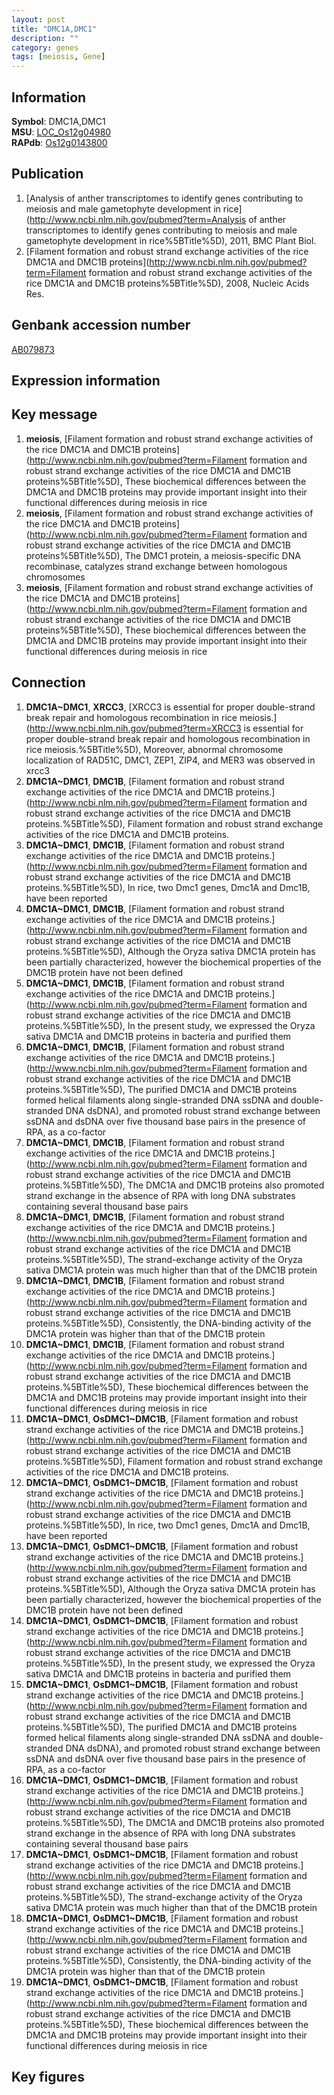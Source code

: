 ```yaml
---
layout: post
title: "DMC1A,DMC1"
description: ""
category: genes
tags: [meiosis, Gene]
---
```


## Information
__Symbol__: DMC1A,DMC1  
__MSU__: [LOC_Os12g04980](http://rice.plantbiology.msu.edu/cgi-bin/ORF_infopage.cgi?orf=LOC_Os12g04980)  
__RAPdb__: [Os12g0143800](http://rapdb.dna.affrc.go.jp/viewer/gbrowse_details/irgsp1?name=Os12g0143800)  

## Publication
1. [Analysis of anther transcriptomes to identify genes contributing to meiosis and male gametophyte development in rice](http://www.ncbi.nlm.nih.gov/pubmed?term=Analysis of anther transcriptomes to identify genes contributing to meiosis and male gametophyte development in rice%5BTitle%5D), 2011, BMC Plant Biol.
2. [Filament formation and robust strand exchange activities of the rice DMC1A and DMC1B proteins](http://www.ncbi.nlm.nih.gov/pubmed?term=Filament formation and robust strand exchange activities of the rice DMC1A and DMC1B proteins%5BTitle%5D), 2008, Nucleic Acids Res.

## Genbank accession number
[AB079873](http://www.ncbi.nlm.nih.gov/nuccore/AB079873)  

## Expression information

## Key message
1. __meiosis__, [Filament formation and robust strand exchange activities of the rice DMC1A and DMC1B proteins](http://www.ncbi.nlm.nih.gov/pubmed?term=Filament formation and robust strand exchange activities of the rice DMC1A and DMC1B proteins%5BTitle%5D),  These biochemical differences between the DMC1A and DMC1B proteins may provide important insight into their functional differences during meiosis in rice
2. __meiosis__, [Filament formation and robust strand exchange activities of the rice DMC1A and DMC1B proteins](http://www.ncbi.nlm.nih.gov/pubmed?term=Filament formation and robust strand exchange activities of the rice DMC1A and DMC1B proteins%5BTitle%5D), The DMC1 protein, a meiosis-specific DNA recombinase, catalyzes strand exchange between homologous chromosomes
3. __meiosis__, [Filament formation and robust strand exchange activities of the rice DMC1A and DMC1B proteins](http://www.ncbi.nlm.nih.gov/pubmed?term=Filament formation and robust strand exchange activities of the rice DMC1A and DMC1B proteins%5BTitle%5D),  These biochemical differences between the DMC1A and DMC1B proteins may provide important insight into their functional differences during meiosis in rice

## Connection
1. __DMC1A~DMC1__, __XRCC3__, [XRCC3 is essential for proper double-strand break repair and homologous recombination in rice meiosis.](http://www.ncbi.nlm.nih.gov/pubmed?term=XRCC3 is essential for proper double-strand break repair and homologous recombination in rice meiosis.%5BTitle%5D),  Moreover, abnormal chromosome localization of RAD51C, DMC1, ZEP1, ZIP4, and MER3 was observed in xrcc3
2. __DMC1A~DMC1__, __DMC1B__, [Filament formation and robust strand exchange activities of the rice DMC1A and DMC1B proteins.](http://www.ncbi.nlm.nih.gov/pubmed?term=Filament formation and robust strand exchange activities of the rice DMC1A and DMC1B proteins.%5BTitle%5D), Filament formation and robust strand exchange activities of the rice DMC1A and DMC1B proteins.
3. __DMC1A~DMC1__, __DMC1B__, [Filament formation and robust strand exchange activities of the rice DMC1A and DMC1B proteins.](http://www.ncbi.nlm.nih.gov/pubmed?term=Filament formation and robust strand exchange activities of the rice DMC1A and DMC1B proteins.%5BTitle%5D),  In rice, two Dmc1 genes, Dmc1A and Dmc1B, have been reported
4. __DMC1A~DMC1__, __DMC1B__, [Filament formation and robust strand exchange activities of the rice DMC1A and DMC1B proteins.](http://www.ncbi.nlm.nih.gov/pubmed?term=Filament formation and robust strand exchange activities of the rice DMC1A and DMC1B proteins.%5BTitle%5D),  Although the Oryza sativa DMC1A protein has been partially characterized, however the biochemical properties of the DMC1B protein have not been defined
5. __DMC1A~DMC1__, __DMC1B__, [Filament formation and robust strand exchange activities of the rice DMC1A and DMC1B proteins.](http://www.ncbi.nlm.nih.gov/pubmed?term=Filament formation and robust strand exchange activities of the rice DMC1A and DMC1B proteins.%5BTitle%5D),  In the present study, we expressed the Oryza sativa DMC1A and DMC1B proteins in bacteria and purified them
6. __DMC1A~DMC1__, __DMC1B__, [Filament formation and robust strand exchange activities of the rice DMC1A and DMC1B proteins.](http://www.ncbi.nlm.nih.gov/pubmed?term=Filament formation and robust strand exchange activities of the rice DMC1A and DMC1B proteins.%5BTitle%5D),  The purified DMC1A and DMC1B proteins formed helical filaments along single-stranded DNA ssDNA and double-stranded DNA dsDNA), and promoted robust strand exchange between ssDNA and dsDNA over five thousand base pairs in the presence of RPA, as a co-factor
7. __DMC1A~DMC1__, __DMC1B__, [Filament formation and robust strand exchange activities of the rice DMC1A and DMC1B proteins.](http://www.ncbi.nlm.nih.gov/pubmed?term=Filament formation and robust strand exchange activities of the rice DMC1A and DMC1B proteins.%5BTitle%5D),  The DMC1A and DMC1B proteins also promoted strand exchange in the absence of RPA with long DNA substrates containing several thousand base pairs
8. __DMC1A~DMC1__, __DMC1B__, [Filament formation and robust strand exchange activities of the rice DMC1A and DMC1B proteins.](http://www.ncbi.nlm.nih.gov/pubmed?term=Filament formation and robust strand exchange activities of the rice DMC1A and DMC1B proteins.%5BTitle%5D),  The strand-exchange activity of the Oryza sativa DMC1A protein was much higher than that of the DMC1B protein
9. __DMC1A~DMC1__, __DMC1B__, [Filament formation and robust strand exchange activities of the rice DMC1A and DMC1B proteins.](http://www.ncbi.nlm.nih.gov/pubmed?term=Filament formation and robust strand exchange activities of the rice DMC1A and DMC1B proteins.%5BTitle%5D),  Consistently, the DNA-binding activity of the DMC1A protein was higher than that of the DMC1B protein
10. __DMC1A~DMC1__, __DMC1B__, [Filament formation and robust strand exchange activities of the rice DMC1A and DMC1B proteins.](http://www.ncbi.nlm.nih.gov/pubmed?term=Filament formation and robust strand exchange activities of the rice DMC1A and DMC1B proteins.%5BTitle%5D),  These biochemical differences between the DMC1A and DMC1B proteins may provide important insight into their functional differences during meiosis in rice
11. __DMC1A~DMC1__, __OsDMC1~DMC1B__, [Filament formation and robust strand exchange activities of the rice DMC1A and DMC1B proteins.](http://www.ncbi.nlm.nih.gov/pubmed?term=Filament formation and robust strand exchange activities of the rice DMC1A and DMC1B proteins.%5BTitle%5D), Filament formation and robust strand exchange activities of the rice DMC1A and DMC1B proteins.
12. __DMC1A~DMC1__, __OsDMC1~DMC1B__, [Filament formation and robust strand exchange activities of the rice DMC1A and DMC1B proteins.](http://www.ncbi.nlm.nih.gov/pubmed?term=Filament formation and robust strand exchange activities of the rice DMC1A and DMC1B proteins.%5BTitle%5D),  In rice, two Dmc1 genes, Dmc1A and Dmc1B, have been reported
13. __DMC1A~DMC1__, __OsDMC1~DMC1B__, [Filament formation and robust strand exchange activities of the rice DMC1A and DMC1B proteins.](http://www.ncbi.nlm.nih.gov/pubmed?term=Filament formation and robust strand exchange activities of the rice DMC1A and DMC1B proteins.%5BTitle%5D),  Although the Oryza sativa DMC1A protein has been partially characterized, however the biochemical properties of the DMC1B protein have not been defined
14. __DMC1A~DMC1__, __OsDMC1~DMC1B__, [Filament formation and robust strand exchange activities of the rice DMC1A and DMC1B proteins.](http://www.ncbi.nlm.nih.gov/pubmed?term=Filament formation and robust strand exchange activities of the rice DMC1A and DMC1B proteins.%5BTitle%5D),  In the present study, we expressed the Oryza sativa DMC1A and DMC1B proteins in bacteria and purified them
15. __DMC1A~DMC1__, __OsDMC1~DMC1B__, [Filament formation and robust strand exchange activities of the rice DMC1A and DMC1B proteins.](http://www.ncbi.nlm.nih.gov/pubmed?term=Filament formation and robust strand exchange activities of the rice DMC1A and DMC1B proteins.%5BTitle%5D),  The purified DMC1A and DMC1B proteins formed helical filaments along single-stranded DNA ssDNA and double-stranded DNA dsDNA), and promoted robust strand exchange between ssDNA and dsDNA over five thousand base pairs in the presence of RPA, as a co-factor
16. __DMC1A~DMC1__, __OsDMC1~DMC1B__, [Filament formation and robust strand exchange activities of the rice DMC1A and DMC1B proteins.](http://www.ncbi.nlm.nih.gov/pubmed?term=Filament formation and robust strand exchange activities of the rice DMC1A and DMC1B proteins.%5BTitle%5D),  The DMC1A and DMC1B proteins also promoted strand exchange in the absence of RPA with long DNA substrates containing several thousand base pairs
17. __DMC1A~DMC1__, __OsDMC1~DMC1B__, [Filament formation and robust strand exchange activities of the rice DMC1A and DMC1B proteins.](http://www.ncbi.nlm.nih.gov/pubmed?term=Filament formation and robust strand exchange activities of the rice DMC1A and DMC1B proteins.%5BTitle%5D),  The strand-exchange activity of the Oryza sativa DMC1A protein was much higher than that of the DMC1B protein
18. __DMC1A~DMC1__, __OsDMC1~DMC1B__, [Filament formation and robust strand exchange activities of the rice DMC1A and DMC1B proteins.](http://www.ncbi.nlm.nih.gov/pubmed?term=Filament formation and robust strand exchange activities of the rice DMC1A and DMC1B proteins.%5BTitle%5D),  Consistently, the DNA-binding activity of the DMC1A protein was higher than that of the DMC1B protein
19. __DMC1A~DMC1__, __OsDMC1~DMC1B__, [Filament formation and robust strand exchange activities of the rice DMC1A and DMC1B proteins.](http://www.ncbi.nlm.nih.gov/pubmed?term=Filament formation and robust strand exchange activities of the rice DMC1A and DMC1B proteins.%5BTitle%5D),  These biochemical differences between the DMC1A and DMC1B proteins may provide important insight into their functional differences during meiosis in rice

## Key figures


